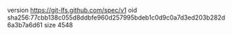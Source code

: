 version https://git-lfs.github.com/spec/v1
oid sha256:77cbb138c055d8ddbfe960d257995bdeb1c0d9c0a7d3ed203b282d6a3b7a6d61
size 4548
